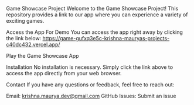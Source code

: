 Game Showcase Project
Welcome to the Game Showcase Project! This repository provides a link to our app where you can experience a variety of exciting games.

Access the App
For Demo You can access the app right away by clicking the link below:
https://game-gufxq3e5c-krishna-mauryas-projects-c40dc432.vercel.app/

Play the Game Showcase App

Installation
No installation is necessary. Simply click the link above to access the app directly from your web browser.

Contact
If you have any questions or feedback, feel free to reach out:

Email: krishna.maurya.dev@gmail.com
GitHub Issues: Submit an issue
